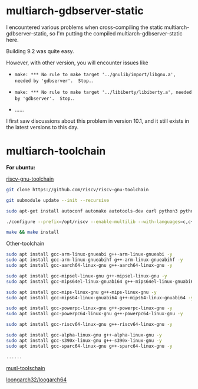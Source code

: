 # multiarch-gdbserver-static

I encountered various problems when cross-compiling the static multiarch-gdbserver-static, so I'm putting the compiled multiarch-gdbserver-static here.

Building 9.2 was quite easy. 

However, with other version, you will encounter issues like 
- `make: *** No rule to make target '../gnulib/import/libgnu.a', needed by 'gdbserver'.  Stop.`.

- `make: *** No rule to make target '../libiberty/libiberty.a', needed by 'gdbserver'.  Stop.`.
- ......

I first saw discussions about this problem in version 10.1, and it still exists in the latest versions to this day.
# multiarch-toolchain
**For ubuntu:**

[riscv-gnu-toolchain](https://github.com/riscv-collab/riscv-gnu-toolchain)
```sh
git clone https://github.com/riscv/riscv-gnu-toolchain

git submodule update --init --recursive

sudo apt-get install autoconf automake autotools-dev curl python3 python3-pip python3-tomli libmpc-dev libmpfr-dev libgmp-dev gawk build-essential bison flex texinfo gperf libtool patchutils bc zlib1g-dev libexpat-dev ninja-build git cmake libglib2.0-dev libslirp-dev

./configure --prefix=/opt/riscv --enable-multilib --with-languages=c,c++

make && make install

```

Other-toolchain
```sh
sudo apt install gcc-arm-linux-gnueabi g++-arm-linux-gnueabi -y
sudo apt install gcc-arm-linux-gnueabihf g++-arm-linux-gnueabihf -y
sudo apt install gcc-aarch64-linux-gnu g++-aarch64-linux-gnu -y

sudo apt install gcc-mipsel-linux-gnu g++-mipsel-linux-gnu -y
sudo apt install gcc-mips64el-linux-gnuabi64 g++-mips64el-linux-gnuabi64 -y

sudo apt install gcc-mips-linux-gnu g++-mips-linux-gnu -y
sudo apt install gcc-mips64-linux-gnuabi64 g++-mips64-linux-gnuabi64 -y

sudo apt install gcc-powerpc-linux-gnu g++-powerpc-linux-gnu -y
sudo apt install gcc-powerpc64-linux-gnu g++-powerpc64-linux-gnu -y

sudo apt install gcc-riscv64-linux-gnu g++-riscv64-linux-gnu -y

sudo apt install gcc-alpha-linux-gnu g++-alpha-linux-gnu -y
sudo apt install gcc-s390x-linux-gnu g++-s390x-linux-gnu -y
sudo apt install gcc-sparc64-linux-gnu g++-sparc64-linux-gnu -y

......
```

[musl-toolschain](https://musl.cc/)

[loongarch32/loogarch64](https://github.com/loongson/build-tools)

